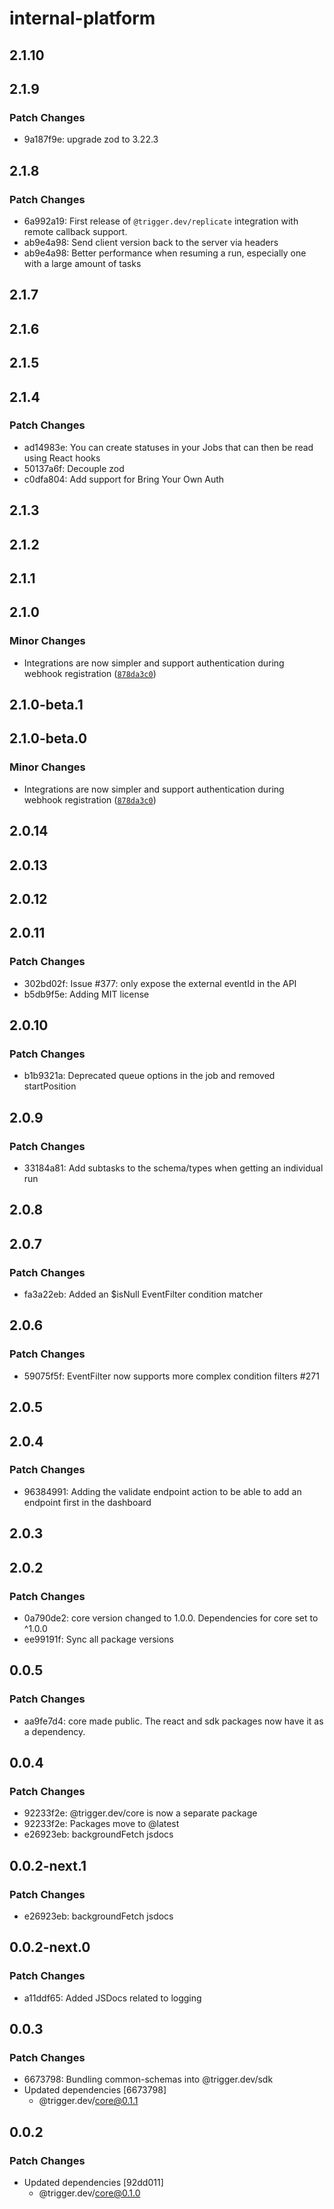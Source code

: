 # internal-platform

## 2.1.10

## 2.1.9

### Patch Changes

- 9a187f9e: upgrade zod to 3.22.3

## 2.1.8

### Patch Changes

- 6a992a19: First release of `@trigger.dev/replicate` integration with remote callback support.
- ab9e4a98: Send client version back to the server via headers
- ab9e4a98: Better performance when resuming a run, especially one with a large amount of tasks

## 2.1.7

## 2.1.6

## 2.1.5

## 2.1.4

### Patch Changes

- ad14983e: You can create statuses in your Jobs that can then be read using React hooks
- 50137a6f: Decouple zod
- c0dfa804: Add support for Bring Your Own Auth

## 2.1.3

## 2.1.2

## 2.1.1

## 2.1.0

### Minor Changes

- Integrations are now simpler and support authentication during webhook registration ([`878da3c0`](https://github.com/triggerdotdev/trigger.dev/commit/878da3c01f0a4dfaf33a1f8943a7ad4eed8b8877))

## 2.1.0-beta.1

## 2.1.0-beta.0

### Minor Changes

- Integrations are now simpler and support authentication during webhook registration ([`878da3c0`](https://github.com/triggerdotdev/trigger.dev/commit/878da3c01f0a4dfaf33a1f8943a7ad4eed8b8877))

## 2.0.14

## 2.0.13

## 2.0.12

## 2.0.11

### Patch Changes

- 302bd02f: Issue #377: only expose the external eventId in the API
- b5db9f5e: Adding MIT license

## 2.0.10

### Patch Changes

- b1b9321a: Deprecated queue options in the job and removed startPosition

## 2.0.9

### Patch Changes

- 33184a81: Add subtasks to the schema/types when getting an individual run

## 2.0.8

## 2.0.7

### Patch Changes

- fa3a22eb: Added an $isNull EventFilter condition matcher

## 2.0.6

### Patch Changes

- 59075f5f: EventFilter now supports more complex condition filters #271

## 2.0.5

## 2.0.4

### Patch Changes

- 96384991: Adding the validate endpoint action to be able to add an endpoint first in the dashboard

## 2.0.3

## 2.0.2

### Patch Changes

- 0a790de2: core version changed to 1.0.0. Dependencies for core set to ^1.0.0
- ee99191f: Sync all package versions

## 0.0.5

### Patch Changes

- aa9fe7d4: core made public. The react and sdk packages now have it as a dependency.

## 0.0.4

### Patch Changes

- 92233f2e: @trigger.dev/core is now a separate package
- 92233f2e: Packages move to @latest
- e26923eb: backgroundFetch jsdocs

## 0.0.2-next.1

### Patch Changes

- e26923eb: backgroundFetch jsdocs

## 0.0.2-next.0

### Patch Changes

- a11ddf65: Added JSDocs related to logging

## 0.0.3

### Patch Changes

- 6673798: Bundling common-schemas into @trigger.dev/sdk
- Updated dependencies [6673798]
  - @trigger.dev/core@0.1.1

## 0.0.2

### Patch Changes

- Updated dependencies [92dd011]
  - @trigger.dev/core@0.1.0

